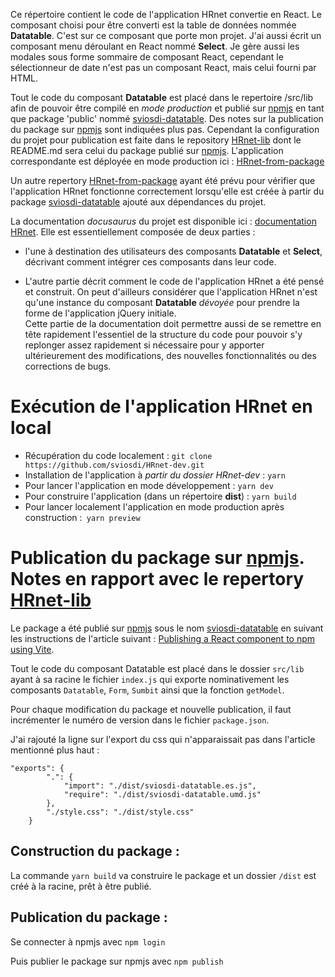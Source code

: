 Ce répertoire contient le code de l'application HRnet convertie en React. Le composant choisi pour être converti est la table de données nommée **Datatable**. C'est sur ce composant que porte mon projet. J'ai aussi écrit un composant menu déroulant en React nommé **Select**. Je gère aussi les modales sous forme sommaire de composant React, cependant le sélectionneur de date n'est pas un composant React, mais celui fourni par HTML.

Tout le code du composant **Datatable** est placé dans le repertoire /src/lib afin de pouvoir être compilé en _mode production_ et publié sur [npmjs](https://npmjs.com) en tant que package 'public' nommé [sviosdi-datatable](https://www.npmjs.com/settings/sviosdi/packages). Des notes sur la publication du package sur [npmjs](https://npmjs.com) sont indiquées plus pas. Cependant la configuration du projet pour
publication est faite dans le repository [HRnet-lib](https://github.com/sviosdi/HRnet-lib) dont le README.md sera celui du package publié sur [npmjs](https://npmjs.com). L'application correspondante est déployée en mode production ici : [HRnet-from-package](https://sviosdi.github.io/HRnet-from-package/)

Un autre repertory [HRnet-from-package](https://github.com/sviosdi/HRnet-from-package) ayant été prévu pour vérifier que l'application HRnet fonctionne correctement lorsqu'elle est créée à partir du package [sviosdi-datatable](https://www.npmjs.com/settings/sviosdi/packages) ajouté aux dépendances du projet.

La documentation _docusaurus_ du projet est disponible ici : [documentation HRnet](https://sviosdi.github.io/HRnet-doc). Elle est essentiellement composée de deux parties :

- l'une à destination des utilisateurs des composants **Datatable** et **Select**, décrivant comment intégrer ces composants dans leur code.

- L'autre partie décrit comment le code de l'application HRnet a été pensé et construit. On peut d'ailleurs considérer que l'application HRnet n'est qu'une instance du composant **Datatable** _dévoyée_ pour prendre la forme de l'application jQuery initiale.<br> Cette partie de la documentation doit permettre aussi de se remettre en tête rapidement l'essentiel de la structure du code pour pouvoir s'y replonger assez rapidement si nécessaire pour y apporter ultérieurement des modifications, des nouvelles fonctionnalités ou des corrections de bugs.

# Exécution de l'application HRnet en local

- Récupération du code localement : `git clone https://github.com/sviosdi/HRnet-dev.git`
- Installation de l'application à _partir du dossier HRnet-dev_ : `yarn`
- Pour lancer l'application en mode développement : `yarn dev`
- Pour construire l'application (dans un répertoire **dist**) : `yarn build`
- Pour lancer localement l'application en mode production après construction :` yarn preview`

# Publication du package sur [npmjs](https://npmjs.com). Notes en rapport avec le repertory [HRnet-lib](https://github.com/sviosdi/HRnet-lib)

Le package a été publié sur [npmjs](https://npmjs.com) sous le nom [sviosdi-datatable](https://www.npmjs.com/package/sviosdi-datatable) en suivant les instructions de l'article suivant : [Publishing a React component to npm using Vite](https://tomsouthall.com/blog/publishing-react-component-using-vite).

Tout le code du composant Datatable est placé dans le dossier `src/lib` ayant à sa racine le fichier `index.js` qui exporte nominativement les composants `Datatable`, `Form`, `Sumbit` ainsi que la fonction `getModel`.

Pour chaque modification du package et nouvelle publication, il faut incrémenter le numéro de version dans le fichier `package.json`.

J'ai rajouté la ligne sur l'export du css qui n'apparaissait pas dans l'article mentionné plus haut :

```
"exports": {
        ".": {
            "import": "./dist/sviosdi-datatable.es.js",
            "require": "./dist/sviosdi-datatable.umd.js"
        },
        "./style.css": "./dist/style.css"
    }
```

## Construction du package :

La commande `yarn build` va construire le package et un dossier `/dist` est créé à la racine, prêt à être publié.

## Publication du package :

Se connecter à npmjs avec `npm login`

Puis publier le package sur npmjs avec `npm publish`
